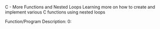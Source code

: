C - More Functions and Nested Loops
Learning more on how to create and implement various C functions using nested loops

Function/Program Description:
0: 